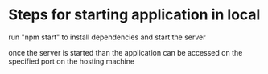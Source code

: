 # Steps for starting application in local

run "npm start" to install dependencies and start the server

once the server is started than the application can be accessed on the specified port on the hosting machine